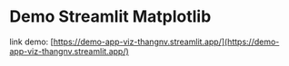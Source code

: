 # Demo Streamlit Matplotlib

link demo: [https://demo-app-viz-thangnv.streamlit.app/](https://demo-app-viz-thangnv.streamlit.app/)

